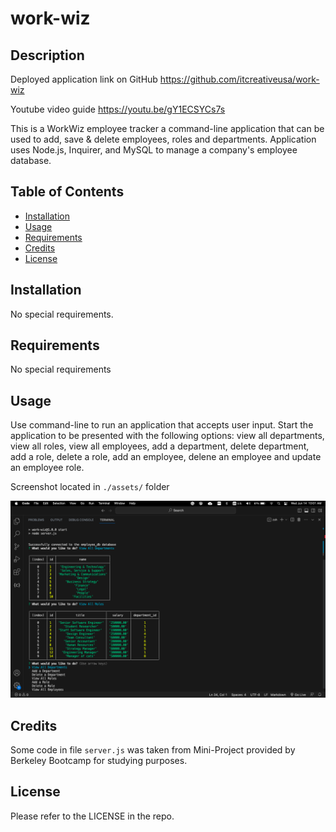 # work-wiz

## Description

Deployed application link on GitHub
https://github.com/itcreativeusa/work-wiz

Youtube video guide
https://youtu.be/gY1ECSYCs7s

This is a WorkWiz employee tracker a command-line application that can be used to add, save & delete employees, roles and departments. Application uses Node.js, Inquirer, and MySQL to manage a company's employee database.

## Table of Contents 

- [Installation](#installation)
- [Usage](#usage)
- [Requirements](#requirements)
- [Credits](#credits)
- [License](#license)

## Installation

No special requirements. 
 
## Requirements

No special requirements

## Usage

Use command-line to run an application that accepts user input.
Start the application
to be presented with the following options: view all departments, view all roles, view all employees, add a department, delete department, add a role, delete a role, add an employee, delene an employee and update an employee role.

Screenshot located in `./assets/` folder

![work-wiz](Assets/screenshot.png)

## Credits
 
Some code in file `server.js` was taken from Mini-Project provided by Berkeley Bootcamp for studying purposes.

## License

Please refer to the LICENSE in the repo.